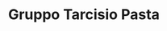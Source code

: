 ---
title: "Gruppo Tarcisio Pasta"
url: /chiasso/gruppo-tarcisio-pasta-via-san-gottardo/
shop: Autowerkstatt
---